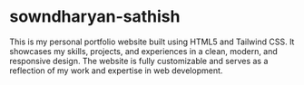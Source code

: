 # sowndharyan-sathish
This is my personal portfolio website built using HTML5 and Tailwind CSS. It showcases my skills, projects, and experiences in a clean, modern, and responsive design. The website is fully customizable and serves as a reflection of my work and expertise in web development.

